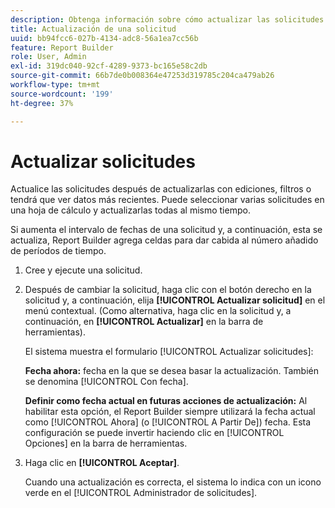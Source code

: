 ```yaml
---
description: Obtenga información sobre cómo actualizar las solicitudes después de editar o aplicar filtros, o para ver datos más recientes.
title: Actualización de una solicitud
uuid: bb94fcc6-027b-4134-adc8-56a1ea7cc56b
feature: Report Builder
role: User, Admin
exl-id: 319dc040-92cf-4289-9373-bc165e58c2db
source-git-commit: 66b7de0b008364e47253d319785c204ca479ab26
workflow-type: tm+mt
source-wordcount: '199'
ht-degree: 37%

---
```


# Actualizar solicitudes

Actualice las solicitudes después de actualizarlas con ediciones, filtros o tendrá que ver datos más recientes. Puede seleccionar varias solicitudes en una hoja de cálculo y actualizarlas todas al mismo tiempo.

Si aumenta el intervalo de fechas de una solicitud y, a continuación, esta se actualiza, Report Builder agrega celdas para dar cabida al número añadido de períodos de tiempo.

1. Cree y ejecute una solicitud.
1. Después de cambiar la solicitud, haga clic con el botón derecho en la solicitud y, a continuación, elija **[!UICONTROL Actualizar solicitud]** en el menú contextual. (Como alternativa, haga clic en la solicitud y, a continuación, en **[!UICONTROL Actualizar]** en la barra de herramientas).

   El sistema muestra el formulario [!UICONTROL Actualizar solicitudes]:

   **Fecha ahora:** fecha en la que se desea basar la actualización. También se denomina [!UICONTROL Con fecha].

   **Definir como fecha actual en futuras acciones de actualización:** Al habilitar esta opción, el Report Builder siempre utilizará la fecha actual como [!UICONTROL Ahora] (o [!UICONTROL A Partir De]) fecha. Esta configuración se puede invertir haciendo clic en [!UICONTROL Opciones] en la barra de herramientas.
1. Haga clic en **[!UICONTROL Aceptar]**.

   Cuando una actualización es correcta, el sistema lo indica con un icono verde en el [!UICONTROL Administrador de solicitudes].
